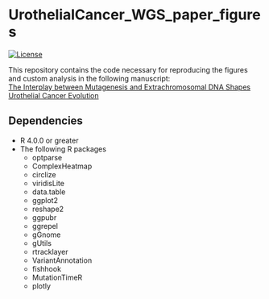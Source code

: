 # UrothelialCancer_WGS_paper_figures
[![License](https://img.shields.io/badge/License-BSD_3--Clause-blue.svg)](https://opensource.org/licenses/BSD-3-Clause)

This repository contains the code necessary for reproducing the figures and custom analysis in the following manuscript:  
[The Interplay between Mutagenesis and Extrachromosomal DNA Shapes Urothelial Cancer Evolution](https://www.biorxiv.org/content/10.1101/2023.05.07.538753v1)

## Dependencies
* R 4.0.0 or greater
* The following R packages 
    * optparse
    * ComplexHeatmap
    * circlize
    * viridisLite
    * data.table
    * ggplot2
    * reshape2
    * ggpubr
    * ggrepel
    * gGnome
    * gUtils
    * rtracklayer
    * VariantAnnotation
    * fishhook
    * MutationTimeR
    * plotly
 